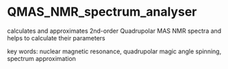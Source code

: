 # QMAS_NMR_spectrum_analyser
calculates and approximates 2nd-order Quadrupolar MAS NMR spectra and helps to calculate their parameters

key words: nuclear magnetic resonance, quadrupolar magic angle spinning, spectrum approximation

